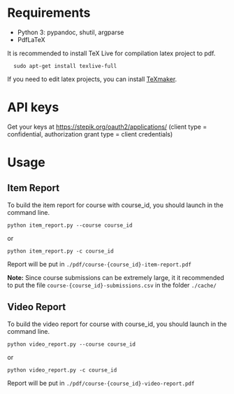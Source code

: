 # Requirements

* Python 3: pypandoc, shutil, argparse
* PdfLaTeX

It is recommended to install TeX Live for compilation latex project to pdf.

      sudo apt-get install texlive-full

If you need to edit latex projects, you can install [TeXmaker](http://www.xm1math.net/texmaker/download.html).

# API keys
Get your keys at https://stepik.org/oauth2/applications/
(client type = confidential, authorization grant type = client credentials)

# Usage 

## Item Report
To build the item report for course with course_id, you should launch in the command line.

    python item_report.py --course course_id

or

    python item_report.py -c course_id
    
Report will be put in ``./pdf/course-{course_id}-item-report.pdf``

**Note:** Since course submissions can be extremely large, it it recommended to put the file ``course-{course_id}-submissions.csv`` in the folder ``./cache/``


## Video Report
To build the video report for course with course_id, you should launch in the command line.

    python video_report.py --course course_id

or

    python video_report.py -c course_id
    
Report will be put in ``./pdf/course-{course_id}-video-report.pdf``
